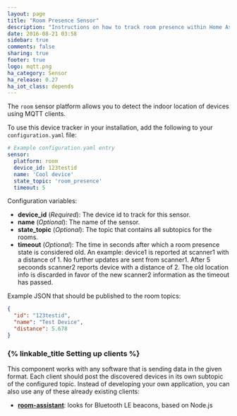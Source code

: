 ```yaml
---
layout: page
title: "Room Presence Sensor"
description: "Instructions on how to track room presence within Home Assistant."
date: 2016-08-21 03:58
sidebar: true
comments: false
sharing: true
footer: true
logo: mqtt.png
ha_category: Sensor
ha_release: 0.27
ha_iot_class: depends
---
```



The `room` sensor platform allows you to detect the indoor location of devices using MQTT clients.

To use this device tracker in your installation, add the following to your `configuration.yaml` file:

```yaml
# Example configuration.yaml entry
sensor:
  platform: room
  device_id: 123testid
  name: 'Cool device'
  state_topic: 'room_presence'
  timeout: 5
```

Configuration variables:

- **device_id** (*Required*): The device id to track for this sensor.
- **name** (*Optional*): The name of the sensor.
- **state_topic** (*Optional*): The topic that contains all subtopics for the rooms.
- **timeout** (*Optional*): The time in seconds after which a room presence state is considered old. An example: device1 is reported at scanner1 with a distance of 1. No further updates are sent from scanner1. After 5 secoonds scanner2 reports device with a distance of 2. The old location info is discarded in favor of the new scanner2 information as the timeout has passed.

Example JSON that should be published to the room topics:

```json
{
  "id": "123testid",
  "name": "Test Device",
  "distance": 5.678
}
```

### {% linkable_title Setting up clients %}

This component works with any software that is sending data in the given format.
Each client should post the discovered devices in its own subtopic of the configured topic.
Instead of developing your own application, you can also use any of these already existing clients:

- [**room-assistant**](https://github.com/mKeRix/room-assistant): looks for Bluetooth LE beacons, based on Node.js
